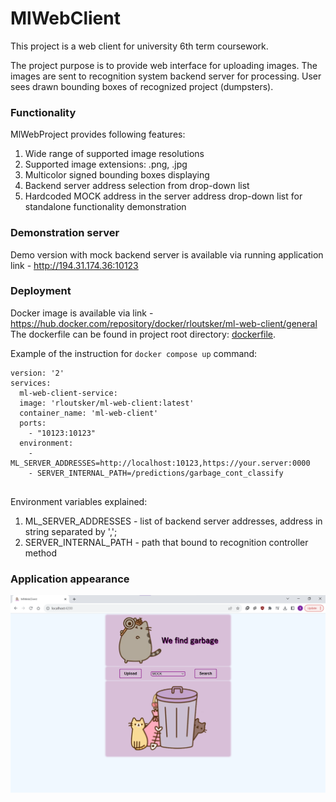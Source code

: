 # MlWebClient
This project is a web client for university 6th term coursework.

The project purpose is to provide web interface for uploading images.
The images are sent to recognition system backend server for processing.
User sees drawn bounding boxes of recognized project (dumpsters).

### Functionality
MlWebProject provides following features:
1. Wide range of supported image resolutions
2. Supported image extensions: .png, .jpg
3. Multicolor signed bounding boxes displaying
4. Backend server address selection from drop-down list
5. Hardcoded MOCK address in the server address drop-down 
list for standalone functionality demonstration

### Demonstration server
Demo version with mock backend server is available via running application link - http://194.31.174.36:10123

### Deployment
Docker image is available via link - https://hub.docker.com/repository/docker/rloutsker/ml-web-client/general
<br/>
The dockerfile can be found in project root directory: [dockerfile](dockerfile).

Example of the instruction for `docker compose up` command:
<pre>
<code>version: '2'
services:
  ml-web-client-service:
  image: 'rloutsker/ml-web-client:latest'
  container_name: 'ml-web-client'
  ports:
    - "10123:10123"
  environment:
    - ML_SERVER_ADDRESSES=http://localhost:10123,https://your.server:0000
    - SERVER_INTERNAL_PATH=/predictions/garbage_cont_classify 
</code>
</pre>

Environment variables explained:
1. ML_SERVER_ADDRESSES - list of backend server addresses, address in string separated by ',';
2. SERVER_INTERNAL_PATH - path that bound to recognition controller method


### Application appearance
![alt text](https://github.com/ga11eon/ml-web-client/blob/master/src/assets/interface.png)
